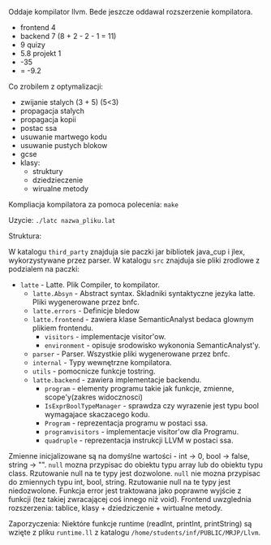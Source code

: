Oddaje kompilator llvm. Bede jeszcze oddawal rozszerzenie kompilatora.

+ frontend 4
+ backend 7 (8 + 2 - 2 - 1 = 11)
+ 9 quizy
+ 5.8 projekt 1
+ -35
+ = -9.2

Co zrobilem z optymalizacji:
- zwijanie stalych (3 + 5) (5<3)
- propagacja stalych
- propagacja kopii
- postac ssa
- usuwanie martwego kodu
- usuwanie pustych blokow
- gcse
- klasy:
  - struktury
  - dziedzieczenie
  - wirualne metody


Kompliacja kompilatora za pomoca polecenia: `make`

Uzycie: `./latc nazwa_pliku.lat`

Struktura:

W katalogu `third_party` znajduja sie paczki jar bibliotek java_cup i jlex, wykorzystywane przez parser. W katalogu `src` znajduja
sie pliki zrodlowe z podzialem na paczki:
- `latte` - Latte. Plik Compiler, to kompilator.
  - `latte.Absyn` - Abstract syntax. Skladniki syntaktyczne jezyka latte. Pliki wygenerowane przez bnfc.
  - `latte.errors` - Definicje bledow
  - `latte.frontend` - zawiera klase SemanticAnalyst bedaca glownym plikiem frontendu.
      - `visitors` - implementacje visitor'ow.
      - `environment` - opisuje srodowisko wykononia SemanticAnalyst'y.
  - `parser` - Parser. Wszystkie pliki wygenerowane przez bnfc.
  - `internal` - Typy wewnętrzne kompilatora. 
  - `utils` - pomocnicze funkcje tostring.
  - `latte.backend` - zawiera implementacje backendu.
    - `program` - elementy programu takie jak funkcje, zmienne, scope'y(zakres widocznosci)
    - `IsExprBoolTypeManager` - sprawdza czy wyrazenie jest typu bool wymagajace skaczacego kodu.
    - `Program` - reprezentacja programu w postaci ssa.
    - `programvisitors` - implementacje visitor'ow dla Programu.
    - `quadruple` - reprezentacja instrukcji LLVM w postaci ssa.



Zmienne inicjalizowane są na domyślne wartości - int -> 0, bool -> false, string -> "".
`null` mozna przypisac do obiektu typu array lub do obiektu typu class. Rzutowanie null na te typy jest dozwolone.
`null` nie mozna przypisac do zmiennych typu int, bool, string. Rzutowanie null na te typy jest niedozwolone.
Funkcja error jest traktowana jako poprawne wyjście z funkcji (tez takiej zwracającej coś innego niż void).
Frontend uwzglednia rozszerzenia: tablice, klasy + dziedziczenie + wirtualne metody.

Zaporzyczenia:
Niektóre funkcje runtime (readInt, printInt, printString) są wzięte z pliku `runtime.ll` z katalogu `/home/students/inf/PUBLIC/MRJP/Llvm`.
````